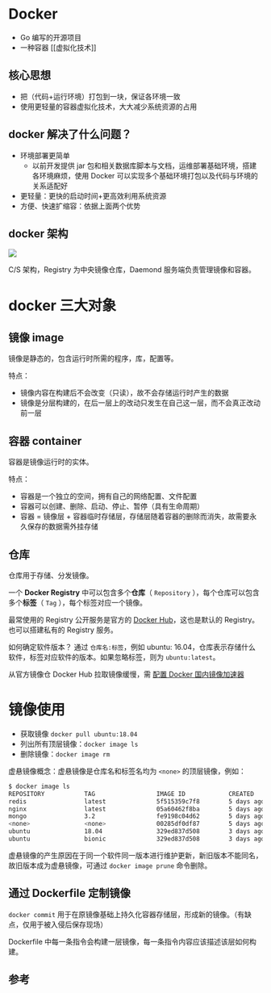 # Docker

- Go 编写的开源项目
- 一种容器 [[虚拟化技术]]

## 核心思想

- 把（代码+运行环境）打包到一块，保证各环境一致
- 使用更轻量的容器虚拟化技术，大大减少系统资源的占用

## docker 解决了什么问题？

- 环境部署更简单
    - 以前开发提供 jar 包和相关数据库脚本与文档，运维部署基础环境，搭建各环境麻烦，使用 Docker 可以实现多个基础环境打包以及代码与环境的关系适配好
- 更轻量：更快的启动时间+更高效利用系统资源
- 方便、快速扩缩容：依据上面两个优势

## docker 架构

![](https://pic-bed-615.oss-cn-beijing.aliyuncs.com/Rn8Erz.png)

C/S 架构，Registry 为中央镜像仓库，Daemond 服务端负责管理镜像和容器。

# docker 三大对象

## 镜像 image

镜像是静态的，包含运行时所需的程序，库，配置等。

特点：

- 镜像内容在构建后不会改变（只读），故不会存储运行时产生的数据
- 镜像是分层构建的，在后一层上的改动只发生在自己这一层，而不会真正改动前一层

## 容器 container

容器是镜像运行时的实体。

特点：

- 容器是一个独立的空间，拥有自己的网络配置、文件配置
- 容器可以创建、删除、启动、停止、暂停（具有生命周期）
- 容器 = 镜像层 + 容器临时存储层，存储层随着容器的删除而消失，故需要永久保存的数据需外挂存储

## 仓库

仓库用于存储、分发镜像。

一个 **Docker Registry** 中可以包含多个**仓库**（ `Repository` ），每个仓库可以包含多个**标签**（ `Tag` ），每个标签对应一个镜像。

最常使用的 Registry 公开服务是官方的 [Docker Hub](https://hub.docker.com)，这也是默认的 Registry。也可以搭建私有的 Registry 服务。

如何确定软件版本？
通过 `仓库名:标签`，例如 ubuntu: 16.04，仓库表示存储什么软件，标签对应软件的版本。如果忽略标签，则为 `ubuntu:latest`。

从官方镜像仓 Docker Hub 拉取镜像缓慢，需 [配置 Docker 国内镜像加速器](https://yeasy.gitbook.io/docker_practice/install/mirror)

# 镜像使用

- 获取镜像 `docker pull ubuntu:18.04`
- 列出所有顶层镜像：`docker image ls`
- 删除镜像：`docker image rm`

虚悬镜像概念：虚悬镜像是仓库名和标签名均为 `<none>` 的顶层镜像，例如：

```bash
$ docker image ls
REPOSITORY           TAG                 IMAGE ID            CREATED             SIZE
redis                latest              5f515359c7f8        5 days ago          183 MB
nginx                latest              05a60462f8ba        5 days ago          181 MB
mongo                3.2                 fe9198c04d62        5 days ago          342 MB
<none>               <none>              00285df0df87        5 days ago          342 MB
ubuntu               18.04               329ed837d508        3 days ago          63.3MB
ubuntu               bionic              329ed837d508        3 days ago          63.3MB
```

虚悬镜像的产生原因在于同一个软件同一版本进行维护更新，新旧版本不能同名，故旧版本成为虚悬镜像，可通过 `docker image prune` 命令删除。

## 通过 Dockerfile 定制镜像

`docker commit` 用于在原镜像基础上持久化容器存储层，形成新的镜像。（有缺点，仅用于被入侵后保存现场）

Dockerfile 中每一条指令会构建一层镜像，每一条指令内容应该描述该层如何构建。

## 参考

